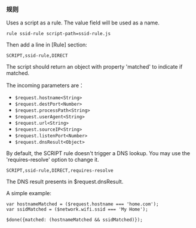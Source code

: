 ### 规则

Uses a script as a rule. The value field will be used as a name.

`rule ssid-rule script-path=ssid-rule.js`

Then add a line in [Rule] section:

`SCRIPT,ssid-rule,DIRECT`

The script should return an object with property 'matched'<Boolean> to indicate if matched.

The incoming parameters are：

* `$request.hostname<String>`
* `$request.destPort<Number>`
* `$request.processPath<String>`
* `$request.userAgent<String>`
* `$request.url<String>`
* `$request.sourceIP<String>`
* `$request.listenPort<Number>`
* `$request.dnsResult<Object>`

By default, the SCRIPT rule doesn't trigger a DNS lookup. You may use the 'requires-resolve' option to change it.

`SCRIPT,ssid-rule,DIRECT,requires-resolve`

The DNS result presents in $request.dnsResult.

A simple example:

```
var hostnameMatched = ($request.hostname === 'home.com');
var ssidMatched = ($network.wifi.ssid === 'My Home');

$done({matched: (hostnameMatched && ssidMatched)});
```


